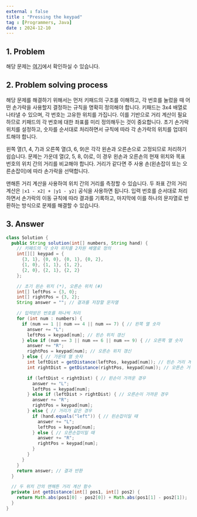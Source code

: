 ```yaml
---
external : false
title : "Pressing the keypad"
tag : [Programmers, Java]
date : 2024-12-10
---
```


## 1. Problem

해당 문제는 [여기](https://school.programmers.co.kr/learn/courses/30/lessons/67256)에서 확인하실 수 있습니다.

## 2. Problem solving process

해당 문제를 해결하기 위해서는 먼저 키패드의 구조를 이해하고, 각 번호를 눌렀을 때 어떤 손가락을 사용할지 결정하는 규칙을 명확히 정의해야 합니다. 키패드는 3x4 배열로 나타낼 수 있으며, 각 번호는 고유한 위치를 가집니다. 이를 기반으로 거리 계산이 필요하므로 키패드의 각 번호에 대한 좌표를 미리 정의해두는 것이 중요합니다. 초기 손가락 위치를 설정하고, 숫자를 순서대로 처리하면서 규칙에 따라 각 손가락의 위치를 업데이트해야 합니다.

왼쪽 열(1, 4, 7)과 오른쪽 열(3, 6, 9)은 각각 왼손과 오른손으로 고정되므로 처리하기 쉽습니다. 문제는 가운데 열(2, 5, 8, 0)로, 이 경우 왼손과 오른손의 현재 위치와 목표 번호의 위치 간의 거리를 비교해야 합니다. 거리가 같다면 주 사용 손(왼손잡이 또는 오른손잡이)에 따라 손가락을 선택합니다.

맨해튼 거리 계산을 사용하여 위치 간의 거리를 측정할 수 있습니다. 두 좌표 간의 거리 계산은 `|x1 - x2| + |y1 - y2|` 공식을 사용하면 됩니다. 입력 번호를 순서대로 처리하면서 손가락의 이동 규칙에 따라 결과를 기록하고, 마지막에 이를 하나의 문자열로 반환하는 방식으로 문제를 해결할 수 있습니다.

## 3. Answer

```java
class Solution {
  public String solution(int[] numbers, String hand) {
    // 키패드의 각 숫자 위치를 2차원 배열로 정의
    int[][] keypad = {
      {3, 1}, {0, 0}, {0, 1}, {0, 2},
      {1, 0}, {1, 1}, {1, 2},
      {2, 0}, {2, 1}, {2, 2}
    };

    // 초기 왼손 위치 (*), 오른손 위치 (#)
    int[] leftPos = {3, 0};
    int[] rightPos = {3, 2};
    String answer = ""; // 결과를 저장할 문자열

    // 입력받은 번호를 하나씩 처리
    for (int num : numbers) {
      if (num == 1 || num == 4 || num == 7) { // 왼쪽 열 숫자
        answer += "L";
        leftPos = keypad[num]; // 왼손 위치 갱신
      } else if (num == 3 || num == 6 || num == 9) { // 오른쪽 열 숫자
        answer += "R";
        rightPos = keypad[num]; // 오른손 위치 갱신
      } else { // 가운데 열 숫자
        int leftDist = getDistance(leftPos, keypad[num]); // 왼손 거리 계산
        int rightDist = getDistance(rightPos, keypad[num]); // 오른손 거리 계산

        if (leftDist < rightDist) { // 왼손이 가까운 경우
          answer += "L";
          leftPos = keypad[num];
        } else if (leftDist > rightDist) { // 오른손이 가까운 경우
          answer += "R";
          rightPos = keypad[num];
        } else { // 거리가 같은 경우
          if (hand.equals("left")) { // 왼손잡이일 때
            answer += "L";
            leftPos = keypad[num];
          } else { // 오른손잡이일 때
            answer += "R";
            rightPos = keypad[num];
          }
        }
      }
    }
    return answer; // 결과 반환
  }

  // 두 위치 간의 맨해튼 거리 계산 함수
  private int getDistance(int[] pos1, int[] pos2) {
    return Math.abs(pos1[0] - pos2[0]) + Math.abs(pos1[1] - pos2[1]);
  }
}
```
